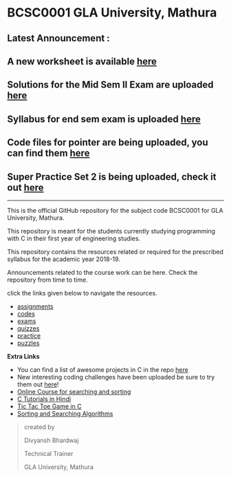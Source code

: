 # BCSC0001 GLA University, Mathura



## Latest Announcement : 
## A new worksheet is available [here](https://github.com/dbc2201/gla-bcsc0001-2018/blob/master/puzzles/C%20Programming%20Worksheet.md)  
## Solutions for the Mid Sem II Exam are uploaded [here](https://github.com/dbc2201/gla-bcsc0001-2018/blob/master/exams/mid%20sem%202/answers/readme.md)  
## Syllabus for end sem exam is uploaded [here](https://github.com/dbc2201/gla-bcsc0001-2018/blob/master/exams/end%20sem/syllabus.md)  
## Code files for pointer are being uploaded, you can find them [here](https://github.com/dbc2201/gla-bcsc0001-2018/tree/master/codes/pointers)  
## Super Practice Set 2 is being uploaded, check it out [here](https://github.com/dbc2201/gla-bcsc0001-2018/blob/master/practice/questions/Super%20Practice%20Set%202.md)  
____



This is the official GitHub repository for the subject code BCSC0001 for GLA University, Mathura. 

This repository is meant for the students currently studying programming with C in their first year of engineering studies.

This repository contains the resources related or required for the prescribed syllabus for the academic year 2018-19.

Announcements related to the course work can be here. Check the repository from time to time. 

click the links given below to navigate the resources.

- [assignments](https://github.com/dbc2201/gla-bcsc0001-2018/blob/master/assignments/README.md)
- [codes](https://github.com/dbc2201/gla-bcsc0001-2018/blob/master/codes/README.md)  
- [exams](https://github.com/dbc2201/gla-bcsc0001-2018/blob/master/exams/README.md) 
- [quizzes](https://github.com/dbc2201/gla-bcsc0001-2018/tree/master/quizzes/README.md)  
- [practice](https://github.com/dbc2201/gla-bcsc0001-2018/tree/master/practice/README.md)  
- [puzzles](https://github.com/dbc2201/gla-bcsc0001-2018/tree/master/puzzles)  



**Extra Links**
* You can find a list of awesome projects in C in the repo [here](https://github.com/jorgegonzalez/beginner-projects#projects)  
* New interesting coding challenges have been uploaded be sure to try them out [here](https://github.com/dbc2201/gla-bcsc0001-2018/blob/master/puzzles/challenges.md)! 
* [Online Course for searching and sorting](http://qrcode.flipick.com/index.php/366)    
* [C Tutorials in Hindi](https://spoken-tutorial.org/tutorial-search/?search_foss=C+and+Cpp&search_language=Hindi)
* [Tic Tac Toe Game in C](https://github.com/dbc2201/gla-bcsc0001-2018/blob/master/codes/tictactoe.md)    
* [Sorting and Searching Algorithms](https://github.com/TheAlgorithms/Java)  



> created by
>
> Divyansh Bhardwaj
>
> Technical Trainer
>
> GLA University, Mathura
